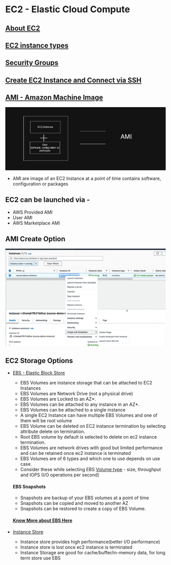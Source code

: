 # EC2 - Elastic Cloud Compute

## [About EC2](https://aws.amazon.com/ec2/)
## [EC2 instance types](https://aws.amazon.com/ec2/instance-types/)
## [Security Groups](https://docs.aws.amazon.com/vpc/latest/userguide/security-groups.html)
## [Create EC2 Instance and Connect via SSH](https://hkcodeblogs.medium.com/aws-ec2-create-and-connect-to-instance-via-ssh-354a0c1909f)

## [AMI - Amazon Machine Image](https://docs.aws.amazon.com/AWSEC2/latest/UserGuide/AMIs.html)
![](./ami.png)

- AMI are image of an EC2 Instance at a point of time contains software, configuration or packages

## EC2 can be launched via - 
  - AWS Provided AMI
  - User AMI
  - AWS Marketplace AMI 

## AMI Create Option
![](./ami_create_option.png)

## EC2 Storage Options
 - [EBS - Elastic Block Store](./ebs/README.md)

    - EBS Volumes are instance storage that can be attached to EC2 Instances
    - EBS Volumes are Network Drive (not a physical drive)
    - EBS Volumes are Locked to an AZ*.
    - EBS Volumes can be attached to any instance in an AZ*.
    - EBS Volumes can be attached to a single instance
    - A single EC2 Instance can have multiple EBS Volumes and one of them will be root volume
    - EBS Volume can be deleted on EC2 instance termination by selecting attribute delete on termination.
    - Root EBS volume by default is selected to delete on ec2 instance termination.
    - EBS Volumes are network drives with good but limited performance and can be retained once ec2 instance is terminated
    - EBS Volumes are of 6 types and which one to use depends on use case.
    - Consider these while selecting EBS [Volume type](https://docs.aws.amazon.com/AWSEC2/latest/UserGuide/ebs-volume-types.html) - size, throughput and IOPS (I/O operations per second)
    

    #### EBS Snapshots
    - Snapshots are backup of your EBS volumes at a point of time
    - Snapshots can be copied and moved to another AZ
    - Snapshots can be restored to create a copy of EBS Volume.
    #### [Know More about EBS Here](https://docs.aws.amazon.com/AWSEC2/latest/UserGuide/AmazonEBS.html)

 - [Instance Store](https://docs.aws.amazon.com/AWSEC2/latest/UserGuide/InstanceStorage.html)

    - Instance store provides high performance(better I/O performance)
    - Instance store is lost once ec2 instance is terminated    
    - Instance Storage are good for cache/buffer/in-memory data, for long term store use EBS

    

